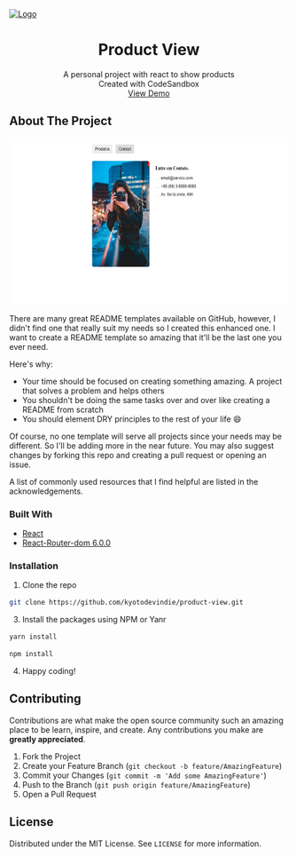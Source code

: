  <a href="https://github.com/kyotodevIndie/default-repository">
    <img src="assets/hello.gif" alt="Logo" width="80" height="80">
  </a>

  <h1 align="center">Product View</h1>

  <p align="center">
    A personal project with react to show products
    <br />
    Created with CodeSandbox
    <br />
    <a href="#">View Demo</a>
  </p>
</p>


<!-- ABOUT THE PROJECT -->
## About The Project

<img src="readme-assets/1.png" alt="print 1" width="600" height="300">

There are many great README templates available on GitHub, however, I didn't find one that really suit my needs so I created this enhanced one. I want to create a README template so amazing that it'll be the last one you ever need.

Here's why:
* Your time should be focused on creating something amazing. A project that solves a problem and helps others
* You shouldn't be doing the same tasks over and over like creating a README from scratch
* You should element DRY principles to the rest of your life :smile:

Of course, no one template will serve all projects since your needs may be different. So I'll be adding more in the near future. You may also suggest changes by forking this repo and creating a pull request or opening an issue.

A list of commonly used resources that I find helpful are listed in the acknowledgements.

### Built With
* [React](https://pt-br.reactjs.org/)
* [React-Router-dom 6.0.0 ](https://reactrouter.com/web/guides/quick-start)


### Installation

1. Clone the repo
```sh
git clone https://github.com/kyotodevindie/product-view.git
```
3. Install the packages using NPM or Yanr
```sh
yarn install
```
```sh
npm install
```
4. Happy coding!

<!-- CONTRIBUTING -->
## Contributing

Contributions are what make the open source community such an amazing place to be learn, inspire, and create. Any contributions you make are **greatly appreciated**.

1. Fork the Project
2. Create your Feature Branch (`git checkout -b feature/AmazingFeature`)
3. Commit your Changes (`git commit -m 'Add some AmazingFeature'`)
4. Push to the Branch (`git push origin feature/AmazingFeature`)
5. Open a Pull Request



<!-- LICENSE -->
## License

Distributed under the MIT License. See `LICENSE` for more information.
